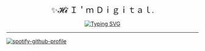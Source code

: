 <body>
<div align="center" style="font-size: 1.5em; font-family: cursive;">✨𝓗𝓲 Ｉ＇ｍ Ｄｉｇｉｔａｌ.</div>
<!-- [@Digital](https://github.com/) -->

<!-- Typing SVG -->
<p align="center">
<a  href="https://git.io/typing-svg"><img src="https://readme-typing-svg.demolab.com?font=Play&size=24&pause=1000&color=0AFF0A&vCenter=true&random=true&width=435&lines=Lets+build+some+ProngGrams.%F0%9F%A6%9E" alt="Typing SVG" /></a>
</p>

---



<!-- <div style="text-align:center"> My Latest StackOverflow Activity</div> -->



<!-- [![PyPI download day](https://img.shields.io/pypi/dd/ansicolortags.svg)](https://pypi.python.org/pypi/ansicolortags/) -->
<!-- [![GitHub forks](https://badgen.net/github/forks/Naereen/Strapdown.js/)](https://GitHub.com/Naereen/StrapDown.js/network/) -->
<!-- [![GitHub stars](https://img.shields.io/github/stars/Naereen/StrapDown.js.svg?style=social&label=Star&maxAge=2592000)](https://GitHub.com/Naereen/StrapDown.js/stargazers/) -->
<!-- ################################################### -->

<!-- hitCount 
 <div style="text-align: right;">
    <a href="https://hits.seeyoufarm.com" rel="nofollow">
        <img src="https://hits.seeyoufarm.com/api/count/incr/badge.svg?url=https%3A%2F%2Fgithub.com%2Fdigital-foundry&count_bg=%237F956E&title_bg=%23555555&icon=superuser.svg&icon_color=%23C5FFB0&title=your+visitor&edge_flat=false" alt="Visitor Counter"/>
    </a>
</div>
-->
</body>

 
[![spotify-github-profile](https://spotify-github-profile.vercel.app/api/view?uid=1227103002&cover_image=true&theme=novatorem&show_offline=false&background_color=121212&interchange=false&bar_color=53b14f&bar_color_cover=true=400X400)](https://github.com/kittinan/spotify-github-profile)





<!-- ################################################### -->
<!---DailyDevCard--->
<!--
<div style="center">
<a href="https://app.daily.dev/russkiy1389"><img src="https://api.daily.dev/devcards/27870a5372b94e53913129a8ac857d42.png?r=0rh" width="400" alt="Svyatoslav(sava) Russkiy's Dev Card"/>   </a>
</div> -->
<!-- ################################################### -->
<!-- ################################################### -->

<!-- You can add an SVG image with a link using the following snippet: -->
<!--
<a href="#">
    <img src="help/badge1.svg" alt="example badge" style="vertical-align:top margin:6px 4px">
  </a>   -->


<!--
![alt text]()
![image]()
Pattern : IMAGE_URL = WIDTH x HEIGHT within Url
[![Header]URL_TO_IMAGE( "Header")](LINKS TO)
-->
<!-- 
```json

Your JSON here

```
-->
<!-- 
[![Visits Badge](https://badges.pufler.dev/visits/braydoncoyer/braydoncoyer)](https:braydoncoyer.dev)
[![Twitter Badge](https://img.shields.io/badge/Twitter-Profile-informational?style=flat&logo=twitter&logoColor=white&color=1CA2F1)](https://twitter.com/BraydonCoyer)
[![LinkedIn Badge](https://img.shields.io/badge/LinkedIn-Profile-informational?style=flat&logo=linkedin&logoColor=white&color=0D76A8)](https://www.linkedin.com/in/braydon-coyer/)
[![CodePen Badge](https://img.shields.io/badge/CodePen-Profile-informational?style=flat&logo=codepen&logoColor=white&color=black)](https://codepen.io/braydoncoyer)
 -->
<!-- 
/*add and display colors to readme.md files:*/
/* Squar Colors: */
- ![#f03c15](https://via.placeholder.com/15/f03c15/f03c15.png) `#f03c15`
- ![#c5f015](https://via.placeholder.com/15/c5f015/c5f015.png) `#c5f015`
- ![#1589F0](https://via.placeholder.com/15/1589F0/1589F0.png) `#1589F0`
/* Rounded(Circel) Colors: */
- ![#f03c15](https://www.iconsdb.com/icons/download/color/f03c15/circle-16.png) `#f03c15`
- ![#c5f015](https://www.iconsdb.com/icons/download/color/c5f015/circle-16.png) `#c5f015`
- ![#1589F0](https://www.iconsdb.com/icons/download/color/1589F0/circle-16.png) `#1589F0`
/* in the last one you can go to the website and change the shape to what ever you want 
and copie the link the the img and add it to your README.md*/ -->
